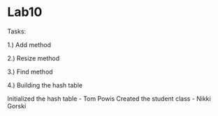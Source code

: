 # Lab10

Tasks:

1.) Add method

2.) Resize method

3.) Find method

4.) Building the hash table



Initialized the hash table - Tom Powis
Created the student class - Nikki Gorski
